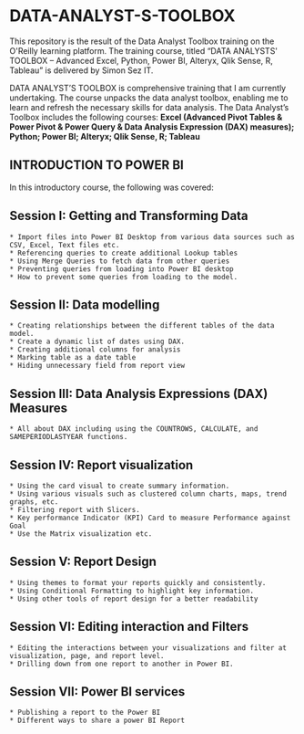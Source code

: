 # DATA-ANALYST-S-TOOLBOX
This repository is the result of the Data Analyst Toolbox training on the O'Reilly learning platform. The training course, titled “DATA ANALYSTS' TOOLBOX – Advanced Excel, Python, Power BI, Alteryx, Qlik Sense, R, Tableau” is delivered by Simon Sez IT. 

DATA ANALYST’S TOOLBOX is comprehensive training that I am currently undertaking. The course unpacks the data analyst toolbox, enabling me to learn and refresh the necessary skills for data analysis. The Data Analyst’s Toolbox includes the following courses: **Excel (Advanced Pivot Tables & Power Pivot & Power Query & Data Analysis Expression (DAX) measures); Python; Power BI; Alteryx; Qlik Sense, R; Tableau**

## INTRODUCTION TO POWER BI
In this introductory course, the following was covered: 

  ## Session I: Getting and Transforming Data 
    * Import files into Power BI Desktop from various data sources such as CSV, Excel, Text files etc.
    * Referencing queries to create additional Lookup tables
    * Using Merge Queries to fetch data from other queries
    * Preventing queries from loading into Power BI desktop
    * How to prevent some queries from loading to the model.
  
  ## Session II: Data modelling 
    * Creating relationships between the different tables of the data model.
    * Create a dynamic list of dates using DAX.
    * Creating additional columns for analysis
    * Marking table as a date table
    * Hiding unnecessary field from report view
    
  ## Session III: Data Analysis Expressions (DAX) Measures
    * All about DAX including using the COUNTROWS, CALCULATE, and SAMEPERIODLASTYEAR functions.
    
  ## Session IV: Report visualization 
    * Using the card visual to create summary information.
    * Using various visuals such as clustered column charts, maps, trend graphs, etc.
    * Filtering report with Slicers.
    * Key performance Indicator (KPI) Card to measure Performance against Goal
    * Use the Matrix visualization etc.
  ## Session V: Report Design
    * Using themes to format your reports quickly and consistently.
    * Using Conditional Formatting to highlight key information.
    * Using other tools of report design for a better readability
    
  ## Session VI: Editing interaction and Filters 
    * Editing the interactions between your visualizations and filter at visualization, page, and report level.
    * Drilling down from one report to another in Power BI.
    
  ## Session VII: Power BI services 
    * Publishing a report to the Power BI
    * Different ways to share a power BI Report
